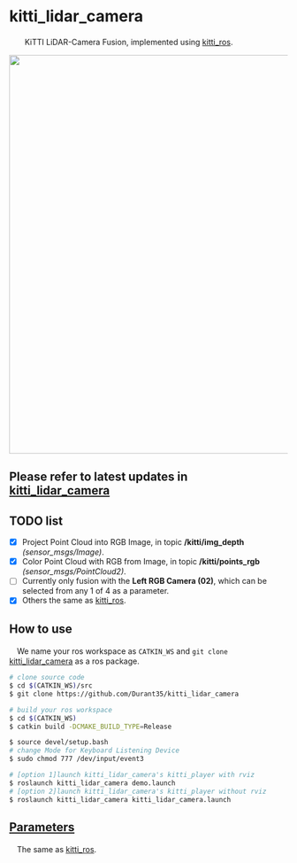 # kitti_lidar_camera
　　KiTTI LiDAR-Camera Fusion, implemented using [kitti_ros](https://github.com/LidarPerception/kitti_ros).
<p align="center">
    <img src=".readme/demo.png" width="720px" alt=""/>
</p>

## Please refer to latest updates in [kitti_lidar_camera](https://github.com/LidarPerception/kitti_lidar_camera)

## TODO list
- [x] Project Point Cloud into RGB Image, in topic **/kitti/img_depth** _(sensor_msgs/Image)_.
- [x] Color Point Cloud with RGB from Image, in topic **/kitti/points_rgb** _(sensor_msgs/PointCloud2)_.
- [ ] Currently only fusion with the **Left RGB Camera (02)**, which can be selected from any 1 of 4 as a parameter.
- [x] Others the same as [kitti_ros](https://github.com/LidarPerception/kitti_ros#todo-list).

## How to use
　We name your ros workspace as `CATKIN_WS` and `git clone` [kitti_lidar_camera](https://github.com/Durant35/kitti_lidar_camera) as a ros package.
```sh
# clone source code
$ cd $(CATKIN_WS)/src
$ git clone https://github.com/Durant35/kitti_lidar_camera

# build your ros workspace
$ cd $(CATKIN_WS)
$ catkin build -DCMAKE_BUILD_TYPE=Release

$ source devel/setup.bash
# change Mode for Keyboard Listening Device
$ sudo chmod 777 /dev/input/event3

# [option 1]launch kitti_lidar_camera's kitti_player with rviz
$ roslaunch kitti_lidar_camera demo.launch
# [option 2]launch kitti_lidar_camera's kitti_player without rviz
$ roslaunch kitti_lidar_camera kitti_lidar_camera.launch
```


## [Parameters](./launch/kitti_lidar_camera.launch)
　The same as [kitti_ros](https://github.com/LidarPerception/kitti_ros#parameters).
